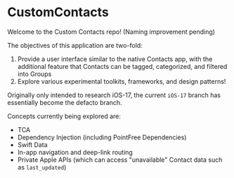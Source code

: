 CustomContacts
============

Welcome to the Custom Contacts repo! (Naming improvement pending)

The objectives of this application are two-fold:
1. Provide a user interface similar to the native Contacts app, with the additional feature that Contacts can be tagged, categorized, and filtered into Groups
2. Explore various experimental toolkits, frameworks, and design patterns!

Originally only intended to research iOS-17, the current `iOS-17` branch has essentially become the defacto branch.

Concepts currently being explored are:
- TCA
- Dependency Injection (including PointFree Dependencies)
- Swift Data
- In-app navigation and deep-link routing
- Private Apple APIs (which can access "unavailable" Contact data such as `last_updated`)